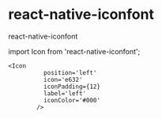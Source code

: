 # react-native-iconfont
react-native-iconfont


import Icon from 'react-native-iconfont';


```code
<Icon
          position='left'
          icon='e632'
          iconPadding={12}
          label='left'
          iconColor='#000'
        />
